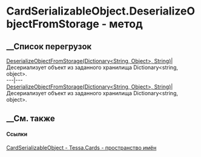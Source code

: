 # CardSerializableObject.DeserializeObjectFromStorage - метод
##  __Список перегрузок
[DeserializeObjectFromStorage(Dictionary<String, Object>,
String)](M_Tessa_Cards_CardSerializableObject_DeserializeObjectFromStorage.htm)|
Десериализует объект из заданного хранилища Dictionary<string, object>.  
---|---  
[DeserializeObjectFromStorage<T>(Dictionary<String, Object>,
String)](M_Tessa_Cards_CardSerializableObject_DeserializeObjectFromStorage__1.htm)|
Десериализует объект из заданного хранилища Dictionary<string, object>.  
## __См. также
#### Ссылки
[CardSerializableObject - ](T_Tessa_Cards_CardSerializableObject.htm)
[Tessa.Cards - пространство имён](N_Tessa_Cards.htm)

